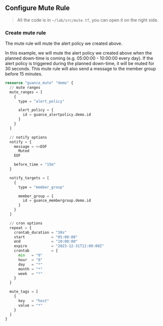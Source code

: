 ## Configure Mute Rule

> All the code is in `~/lab/src/mute.tf`, you can open it on the right side.

### Create mute rule

The mute rule will mute the alert policy we created above.

In this example, we will mute the alert policy we created above when the planned down-time is coming (e.g. 05:00:00 - 10:00:00 every day). If the alert policy is triggered during the planned down-time, it will be muted for 30 seconds. This mute rule will also send a message to the member group before 15 minutes.

```terraform
resource "guance_mute" "demo" {
  // mute ranges
  mute_ranges = [
    {
      type = "alert_policy"

      alert_policy = {
        id = guance_alertpolicy.demo.id
      }
    }
  ]

  // notify options
  notify = {
    message = <<EOF
      Muted
    EOF

    before_time = "15m"
  }

  notify_targets = [
    {
      type = "member_group"

      member_group = {
        id = guance_membergroup.demo.id
      }
    }
  ]

  // cron options
  repeat = {
    crontab_duration = "30s"
    start            = "05:00:00"
    end              = "10:00:00"
    expire           = "2023-12-31T12:00:00Z"
    crontab          = {
      min   = "0"
      hour  = "0"
      day   = "*"
      month = "*"
      week  = "*"
    }
  }

  mute_tags = [
    {
      key   = "host"
      value = "*"
    }
  ]
}
```
